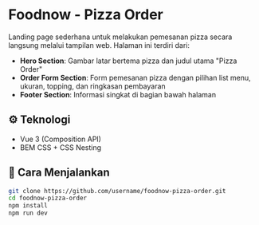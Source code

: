 # Foodnow - Pizza Order

Landing page sederhana untuk melakukan pemesanan pizza secara langsung melalui tampilan web. Halaman ini terdiri dari:

- **Hero Section**: Gambar latar bertema pizza dan judul utama "Pizza Order"
- **Order Form Section**: Form pemesanan pizza dengan pilihan list menu, ukuran, topping, dan ringkasan pembayaran
- **Footer Section**: Informasi singkat di bagian bawah halaman

## ⚙️ Teknologi

- Vue 3 (Composition API)
- BEM CSS + CSS Nesting

## 🚀 Cara Menjalankan

```bash
git clone https://github.com/username/foodnow-pizza-order.git
cd foodnow-pizza-order
npm install
npm run dev
